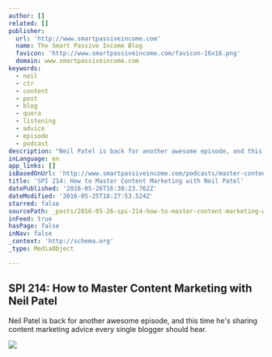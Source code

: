 ```yaml
---
author: []
related: []
publisher:
  url: 'http://www.smartpassiveincome.com'
  name: The Smart Passive Income Blog
  favicon: 'http://www.smartpassiveincome.com/favicon-16x16.png'
  domain: www.smartpassiveincome.com
keywords:
  - neil
  - ctr
  - content
  - post
  - blog
  - quora
  - listening
  - advice
  - episode
  - podcast
description: "Neil Patel is back for another awesome episode, and this time he's sharing content marketing advice every single blogger should hear."
inLanguage: en
app_links: []
isBasedOnUrl: 'http://www.smartpassiveincome.com/podcasts/master-content-marketing-neil-patel/'
title: 'SPI 214: How to Master Content Marketing with Neil Patel'
datePublished: '2016-05-26T16:30:23.762Z'
dateModified: '2016-05-25T18:27:53.524Z'
starred: false
sourcePath: _posts/2016-05-26-spi-214-how-to-master-content-marketing-with-neil-patel.md
inFeed: true
hasPage: false
inNav: false
_context: 'http://schema.org'
_type: MediaObject

---
```

<article style=""><h1>SPI 214: How to Master Content Marketing with Neil Patel</h1><p>Neil Patel is back for another awesome episode, and this time he's sharing content marketing advice every single blogger should hear.</p><img src="http://cdn.smartpassiveincome.com/wp-content/uploads/2016/05/05-May-How-to-Repurpose-Your-Content-Like-a-Machine.jpg" /></article>